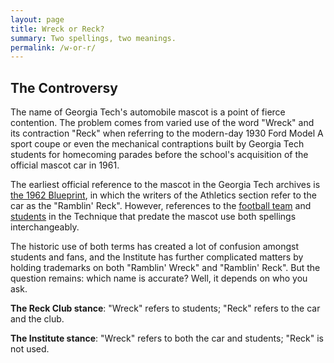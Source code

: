 ```yaml
---
layout: page
title: Wreck or Reck?
summary: Two spellings, two meanings.
permalink: /w-or-r/
---
```


## The Controversy
The name of Georgia Tech's automobile mascot is a point of fierce contention. The problem comes from varied use of the word "Wreck" and its contraction "Reck" when referring to the modern-day 1930 Ford Model A sport coupe or even the mechanical contraptions built by Georgia Tech students for homecoming parades before the school's acquisition of the official mascot car in 1961.

The earliest official reference to the mascot in the Georgia Tech archives is [the 1962 Blueprint](https://smartech.gatech.edu/handle/1853/31502), in which the writers of the Athletics section refer to the car as the "Ramblin' Reck". However, references to the [football team](https://smartech.gatech.edu/handle/1853/26077) and [students](https://smartech.gatech.edu/handle/1853/26066) in the Technique that predate the mascot use both spellings interchangeably.

The historic use of both terms has created a lot of confusion amongst students and fans, and the Institute has further complicated matters by holding trademarks on both "Ramblin' Wreck" and "Ramblin' Reck". But the question remains: which name is accurate? Well, it depends on who you ask.

**The Reck Club stance**: "Wreck" refers to students; "Reck" refers to the car and the club.

**The Institute stance**: "Wreck" refers to both the car and students; "Reck" is not used.
